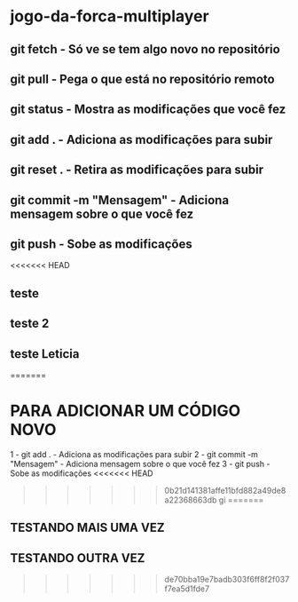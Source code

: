 # jogo-da-forca-multiplayer

## git fetch - Só ve se tem algo novo no repositório
## git pull - Pega o que está no repositório remoto
## git status - Mostra as modificações que você fez
## git add . - Adiciona as modificações para subir
## git reset . - Retira as modificações para subir
## git commit -m "Mensagem" - Adiciona mensagem sobre o que você fez
## git push - Sobe as modificações

<<<<<<< HEAD
## teste
## teste 2
## teste Leticia
=======
# PARA ADICIONAR UM CÓDIGO NOVO
1 - git add . - Adiciona as modificações para subir
2 - git commit -m "Mensagem" - Adiciona mensagem sobre o que você fez
3 - git push - Sobe as modificações
<<<<<<< HEAD
>>>>>>> 0b21d141381affe11bfd882a49de8a22368663db
gi
=======


## TESTANDO MAIS UMA VEZ 
## TESTANDO OUTRA VEZ
>>>>>>> de70bba19e7badb303f6ff8f2f037f7ea5d1fde7
